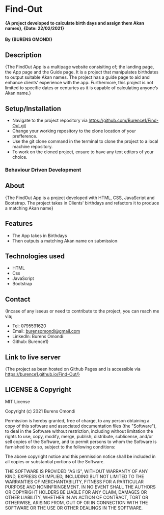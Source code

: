 # Find-Out
#### {A project developed to calculate birth days and assign them Akan names}, {Date: 22/02/2021}
#### By **{BURENS OMONDI}**
## Description
{The FindOut App is a multipage website consisiting of; the landing page, the App page and the Guide page. It is a project that manipulates birthdates to output suitable Akan names. The project has a guide page to aid and enhance clients’ experience with the app. Furthermore, this project is not limited to specific dates or centuries as it is capable of calculating anyone’s Akan name.}
## Setup/Installation
* Navigate to the project repository via https://github.com/Burence1/Find-Out.git 
* Change your working repository to the clone location of your prefference.
* Use the git clone command in the terminal to clone the project to a local machine repository.
* To work on the cloned project, ensure to have any text editors of your choice.
### Behaviour Driven Development
## About
{The FindOut App is a project developed with HTML, CSS, JavaScript and Bootstrap. The project takes in Clients' birthdays and refactors it to produce a matching Akan name}
## Features
* The App takes in Birthdays
* Then outputs a matching Akan name on submission
## Technologies used
* HTML
* Css
* JavaScript
* Bootstrap
 ## Contact
 {Incase of any isseus or need to contribute to the project, you can reach me via;
 * Tel: 0795591620
 * Email: burensomondi@gmail.com
 * LinkedIn: Burens Omondi
 * Github: Burence1}
 ## Link to live server
 {The project as been hosted on Github Pages and is accessible via https://burence1.github.io/Find-Out/}

 ## LICENSE & Copyright
 MIT License

Copyright (c) 2021 Burens Omondi

Permission is hereby granted, free of charge, to any person obtaining a copy
of this software and associated documentation files (the "Software"), to deal
in the Software without restriction, including without limitation the rights
to use, copy, modify, merge, publish, distribute, sublicense, and/or sell
copies of the Software, and to permit persons to whom the Software is
furnished to do so, subject to the following conditions:

The above copyright notice and this permission notice shall be included in all
copies or substantial portions of the Software.

THE SOFTWARE IS PROVIDED "AS IS", WITHOUT WARRANTY OF ANY KIND, EXPRESS OR
IMPLIED, INCLUDING BUT NOT LIMITED TO THE WARRANTIES OF MERCHANTABILITY,
FITNESS FOR A PARTICULAR PURPOSE AND NONINFRINGEMENT. IN NO EVENT SHALL THE
AUTHORS OR COPYRIGHT HOLDERS BE LIABLE FOR ANY CLAIM, DAMAGES OR OTHER
LIABILITY, WHETHER IN AN ACTION OF CONTRACT, TORT OR OTHERWISE, ARISING FROM,
OUT OF OR IN CONNECTION WITH THE SOFTWARE OR THE USE OR OTHER DEALINGS IN THE
SOFTWARE.
